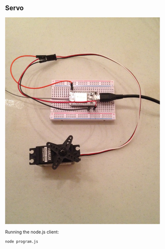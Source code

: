 Servo
-----------------------------

![Servo Wiring](img/servo.jpg)

Running the node.js client:

```
node program.js
```
